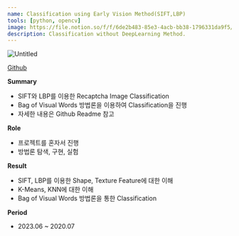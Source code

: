 ```yaml
---
name: Classification using Early Vision Method(SIFT,LBP)
tools: [python, opencv]
image: https://file.notion.so/f/f/6de2b483-85e3-4acb-bb38-1796331da9f5/f7453c2f-d93b-4584-aa82-afc3c996beaf/Untitled.png?id=03b0b78a-a72e-424a-9703-a12270447d16&table=block&spaceId=6de2b483-85e3-4acb-bb38-1796331da9f5&expirationTimestamp=1712484000000&signature=_sPXcqdS5QvbfxXQOhPJPqzjib5-J1Y0oAyHShXT74Q&downloadName=Untitled.png
description: Classification without DeepLearning Method.
---
```

![Untitled](https://file.notion.so/f/f/6de2b483-85e3-4acb-bb38-1796331da9f5/f7453c2f-d93b-4584-aa82-afc3c996beaf/Untitled.png?id=03b0b78a-a72e-424a-9703-a12270447d16&table=block&spaceId=6de2b483-85e3-4acb-bb38-1796331da9f5&expirationTimestamp=1712484000000&signature=_sPXcqdS5QvbfxXQOhPJPqzjib5-J1Y0oAyHShXT74Q&downloadName=Untitled.png)

[Github](https://github.com/Pulyong/Early_Vision_Project/tree/main/Image_Classification)

**Summary**

- SIFT와 LBP를 이용한 Recaptcha Image Classification
- Bag of Visual Words 방법론을 이용하여 Classification을 진행
- 자세한 내용은 Github Readme 참고

**Role**

- 프로젝트를 혼자서 진행
- 방법론 탐색, 구현, 실험

**Result**

- SIFT, LBP를 이용한 Shape, Texture Feature에 대한 이해
- K-Means, KNN에 대한 이해
- Bag of Visual Words 방법론을 통한 Classification

**Period**

- 2023.06 ~ 2020.07
